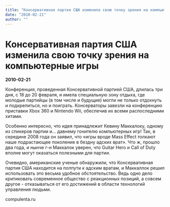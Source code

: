 ```yaml
---
title: "Консервативная партия США изменила свою точку зрения на компьютерные игры"
date: "2010-02-21"
author: ""
---
```


# Консервативная партия США изменила свою точку зрения на компьютерные игры

**2010-02-21** 

Конференция, проведенная Консервативной партией США, длилась три дня, с 18 до 20 февраля, и имела специальную зону отдыха, где молодые партийцы (в том числе и будущие) могли не только отдохнуть и подкрепиться, но и поиграть. Консерваторы завезли на конференцию приставки Xbox 360 и Nintendo Wii, обеспечив их всеми распоследними хитами.

Особенно интересно, что идея принадлежит Кевину Маккалоку, одному из спикеров партии и... давнему гонителю компьютерных игр! Так, в середине 2008 года он заявил, что «игры вроде Mass Effect толкают наше подрастающее поколение в бездну адских врат». Что ж, прошло два года, и нынче г-н Маккалок уверен, что Guitar Hero и Call of Duty вполне могут оказаться полезными для партии.

Очевидно, американские ученые обнаружили, что Консервативная партия США находится на полпути к адским вратам, и Маккаллок решил использовать это весьма удобное обстоятельство. Ведь одно дело критиковать современное общество с реакционных позиций, а совсем другое - отказываться от его достижений в области технологий управления людьми.

compulenta.ru